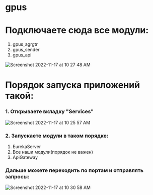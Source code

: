 # gpus

<h1> Подключаете сюда все модули: </h1>

1. gpus_agrgtr
2. gpus_sender
3. gpus_api

![Screenshot 2022-11-17 at 10 27 48 AM](https://user-images.githubusercontent.com/58366876/202383013-3089d25c-8234-4660-9a7b-f92d3278c0f9.png)

<h1> Порядок запуска приложений такой: </h1>

<h3> 1. Открываете вкладку "Services" </h3>

![Screenshot 2022-11-17 at 10 25 57 AM](https://user-images.githubusercontent.com/58366876/202382628-cee5980c-53ab-456d-ab8b-4d03d4ddf8e2.png)

<h3> 2. Запускаете модули в таком порядке: </h3>

1. EurekaServer
2. Все наши модули(порядок не важен)
3. ApiGateway

<h3> Дальше можете переходить по портам и отправлять запросы: </h3> 

![Screenshot 2022-11-17 at 10 30 58 AM](https://user-images.githubusercontent.com/58366876/202383690-6dc9231a-8ec6-4cd3-ab04-4416b3a18510.png)

